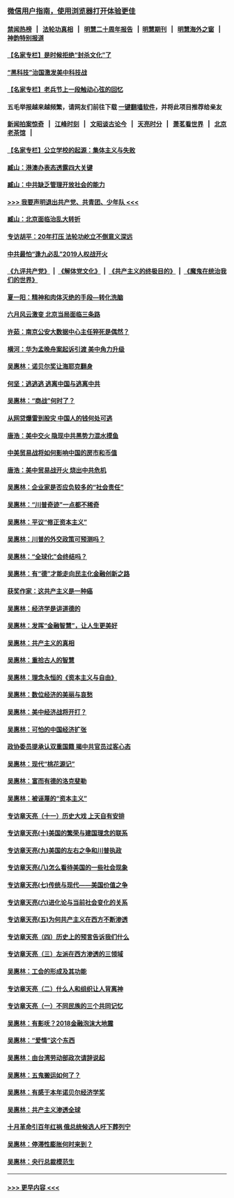 ### [微信用户指南，使用浏览器打开体验更佳](https://github.com/gfw-breaker/banned-news1/blob/master/indexes/wechat-guide.md?t=0)
#### [禁闻热榜](热点新闻.md?t=0)  &nbsp;&nbsp;|&nbsp;&nbsp; [法轮功真相](https://github.com/gfw-breaker/truth/blob/master/README.md?t=0) &nbsp;&nbsp;|&nbsp;&nbsp; [明慧二十周年报告](https://github.com/gfw-breaker/mh-reports/blob/master/README.md?t=0) &nbsp;&nbsp;|&nbsp;&nbsp;[明慧期刊](https://github.com/gfw-breaker/mh-qikan) &nbsp;&nbsp;|&nbsp;&nbsp; [明慧海外之窗](https://github.com/gfw-breaker/mh-news/blob/master/README.md?t=0) &nbsp;&nbsp;|&nbsp;&nbsp; [神韵特别报道](https://github.com/gfw-breaker/mh-news/blob/master/shenyun.md?t=0)
#### [【名家专栏】是时候拒绝“封杀文化”了](../pages/nsc423/n11814093.md?t=02160233) 
#### [“黑科技”治国激发美中科技战](../pages/nsc423/n11638056.md?t=02160233) 
#### [【名家专栏】老兵节上一段触动心弦的回忆](../pages/nsc423/n11646016.md?t=02160233) 
#### 五毛举报越来越频繁，请网友们前往下载 [一键翻墙软件](https://github.com/gfw-breaker/ssr-accounts)，并将此项目推荐给亲友
#### [新闻拍案惊奇](https://github.com/gfw-breaker/banned-news1/blob/master/pages/link4.md) &nbsp;&nbsp;|&nbsp;&nbsp; [江峰时刻](https://github.com/gfw-breaker/banned-news1/blob/master/pages/link4.md) &nbsp;&nbsp;|&nbsp;&nbsp; [文昭谈古论今](https://github.com/gfw-breaker/banned-news1/blob/master/pages/link4.md) &nbsp;&nbsp;|&nbsp;&nbsp; [天亮时分](https://github.com/gfw-breaker/banned-news1/blob/master/pages/link4.md) &nbsp;&nbsp;|&nbsp;&nbsp; [萧茗看世界](https://github.com/gfw-breaker/banned-news1/blob/master/pages/link4.md) &nbsp;&nbsp;|&nbsp;&nbsp; [北京老茶馆](https://github.com/gfw-breaker/banned-news1/blob/master/pages/link4.md) &nbsp;&nbsp;|&nbsp;&nbsp; 
#### [【名家专栏】公立学校的起源：集体主义与失败](../pages/nsc423/n11601833.md?t=02160233) 
#### [臧山：港澳办表态透露四大关键](../pages/nsc423/n11421628.md?t=02160233) 
#### [臧山：中共缺乏管理开放社会的能力](../pages/nsc423/n11407457.md?t=02160233) 
#### [>>> 我要声明退出共产党、共青团、少年队 <<<](https://github.com/begood0513/goodnews/blob/master/quit/letter.md) 
#### [臧山：北京面临治乱大转折](../pages/nsc423/n11406895.md?t=02160233) 
#### [专访胡平：20年打压 法轮功屹立不倒意义深远](../pages/nsc423/n11398800.md?t=02160233) 
#### [中共最怕“逢九必乱”2019人权战开火](../pages/nsc423/n11385248.md?t=02160233) 
#### [《九评共产党》](https://github.com/begood0513/9ping.md/blob/master/README.md) &nbsp;|&nbsp; [《解体党文化》](../../../../jtdwh.md/blob/master/README.md)  &nbsp;|&nbsp; [《共产主义的终极目的》](../../../../gczydzjmd.md/blob/master/README.md) &nbsp;|&nbsp; [《魔鬼在统治我们的世界》](../../../../mgztzwmdsj.md/blob/master/README.md) 
#### [夏一阳：精神和肉体灭绝的手段—转化洗脑](../pages/nsc423/n11368250.md?t=02160233) 
#### [六月风云激变 北京当局面临三条路](../pages/nsc423/n11313668.md?t=02160233) 
#### [许茹：南京公安大数据中心主任猝死是偶然？](../pages/nsc423/n11064744.md?t=02160233) 
#### [横河：华为孟晚舟案起诉引渡 美中角力升级](../pages/nsc423/n11027230.md?t=02160233) 
#### [吴惠林：诺贝尔奖让海耶克翻身](../pages/nsc423/n10890049.md?t=02160233) 
#### [何坚：逃逃逃 逃离中国与逃离中共](../pages/nsc423/n10592891.md?t=02160233) 
#### [吴惠林：“商战”何时了？](../pages/nsc423/n10573558.md?t=02160233) 
#### [从网贷爆雷到股灾 中国人的钱何处可逃](../pages/nsc423/n10572800.md?t=02160233) 
#### [唐浩：美中交火 隐现中共黑势力混水摸鱼](../pages/nsc423/n10544040.md?t=02160233) 
#### [中美贸易战将如何影响中国的房市和币值](../pages/nsc423/n10543697.md?t=02160233) 
#### [唐浩：美中贸易战开火 烧出中共危机](../pages/nsc423/n10540126.md?t=02160233) 
#### [吴惠林：企业家是否应负较多的“社会责任”](../pages/nsc423/n10535022.md?t=02160233) 
#### [吴惠林：“川普奇迹”一点都不稀奇](../pages/nsc423/n10512808.md?t=02160233) 
#### [吴惠林：平议“修正资本主义”](../pages/nsc423/n10495724.md?t=02160233) 
#### [吴惠林：川普的外交政策可预测吗？](../pages/nsc423/n10462387.md?t=02160233) 
#### [吴惠林：“全球化”会终结吗？](../pages/nsc423/n10452838.md?t=02160233) 
#### [吴惠林：有“德”才能走向民主化金融创新之路](../pages/nsc423/n10432292.md?t=02160233) 
#### [获奖作家：这共产主义是一种癌](../pages/nsc423/n10431541.md?t=02160233) 
#### [吴惠林：经济学是讲道德的](../pages/nsc423/n10398014.md?t=02160233) 
#### [吴惠林：发挥“金融智慧”，让人生更美好](../pages/nsc423/n10375019.md?t=02160233) 
#### [吴惠林：共产主义的真相](../pages/nsc423/n10351394.md?t=02160233) 
#### [吴惠林：重拾古人的智慧](../pages/nsc423/n10337691.md?t=02160233) 
#### [吴惠林：理念永恒的《资本主义与自由》](../pages/nsc423/n10316274.md?t=02160233) 
#### [吴惠林：数位经济的美丽与哀愁](../pages/nsc423/n10292946.md?t=02160233) 
#### [吴惠林：美中经济战将开打？](../pages/nsc423/n10258825.md?t=02160233) 
#### [吴惠林：可怕的中国经济扩张](../pages/nsc423/n10219147.md?t=02160233) 
#### [政协委员提承认双重国籍 揭中共官员过客心态](../pages/nsc423/n10208809.md?t=02160233) 
#### [吴惠林：现代“桃花源记”](../pages/nsc423/n10185234.md?t=02160233) 
#### [吴惠林：富而有德的洛克斐勒](../pages/nsc423/n10142264.md?t=02160233) 
#### [吴惠林：被诬蔑的“资本主义”](../pages/nsc423/n10124816.md?t=02160233) 
#### [专访章天亮（十一）历史大戏 上天自有安排](../pages/nsc423/n10094905.md?t=02160233) 
#### [专访章天亮(十)美国的繁荣与建国理念的联系](../pages/nsc423/n10094899.md?t=02160233) 
#### [专访章天亮(九)美国的左右之争和川普执政](../pages/nsc423/n10094889.md?t=02160233) 
#### [专访章天亮(八)怎么看待美国的一些社会现象](../pages/nsc423/n10094857.md?t=02160233) 
#### [专访章天亮(七)传统与现代——美国价值之争](../pages/nsc423/n10093140.md?t=02160233) 
#### [专访章天亮(六)进化论与当前社会变化的关系](../pages/nsc423/n10092036.md?t=02160233) 
#### [专访章天亮(五)为何共产主义在西方不断渗透](../pages/nsc423/n10083620.md?t=02160233) 
#### [专访章天亮（四）历史上的预言告诉我们什么](../pages/nsc423/n10083606.md?t=02160233) 
#### [专访章天亮（三）左派在西方渗透的三领域](../pages/nsc423/n10081115.md?t=02160233) 
#### [吴惠林：工会的形成及其功能](../pages/nsc423/n10080633.md?t=02160233) 
#### [专访章天亮（二）什么人和组织让人背离神](../pages/nsc423/n10076637.md?t=02160233) 
#### [专访章天亮（一）不同民族的三个共同记忆](../pages/nsc423/n10074188.md?t=02160233) 
#### [吴惠林：有影呒？2018金融泡沫大地震](../pages/nsc423/n10040534.md?t=02160233) 
#### [吴惠林：“爱情”这个东西](../pages/nsc423/n10019423.md?t=02160233) 
#### [吴惠林：由台湾劳动部政次请辞说起](../pages/nsc423/n9979679.md?t=02160233) 
#### [吴惠林：五鬼搬运如何了？](../pages/nsc423/n9925338.md?t=02160233) 
#### [吴惠林：有感于本年诺贝尔经济学奖](../pages/nsc423/n9871883.md?t=02160233) 
#### [吴惠林：共产主义渗透全球](../pages/nsc423/n9812748.md?t=02160233) 
#### [十月革命引百年红祸 俄总统候选人吁下葬列宁](../pages/nsc423/n9810182.md?t=02160233) 
#### [吴惠林：停滞性膨胀何时来到？](../pages/nsc423/n9764136.md?t=02160233) 
#### [吴惠林：央行总裁模范生](../pages/nsc423/n9728134.md?t=02160233) 

----
#### [ >>> 更早内容 <<< ](../indexes/nsc423-earlier.md)
